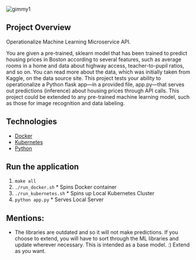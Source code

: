 ![gimmy1](https://circleci.com/gh/gimmy1/ml-api.svg?style=svg)

## Project Overview

Operationalize Machine Learning Microservice API.

You are given a pre-trained, sklearn model that has been trained to predict housing prices in Boston according to several features, such as average rooms in a home and data about highway access, teacher-to-pupil ratios, and so on. You can read more about the data, which was initially taken from Kaggle, on the data source site. This project tests your ability to operationalize a Python flask app—in a provided file, app.py—that serves out predictions (inference) about housing prices through API calls. This project could be extended to any pre-trained machine learning model, such as those for image recognition and data labeling.

## Technologies
- [Docker](https://www.docker.com/)
- [Kubernetes](https://kubernetes.io/releases/download/)
- [Python](https://www.python.org/)

## Run the application
1. `make all`
2. `./run_docker.sh` * Spins Docker container
3. `./run_kubernetes.sh` * Spins up Local Kubernetes Cluster
4. `python app.py` * Serves Local Server


## Mentions:
- The libraries are outdated and so it will not make predictions. If you choose to extend, you will have to sort
through the ML libraries and update wherever necessary. This is intended as a base model. :) Extend as you want.